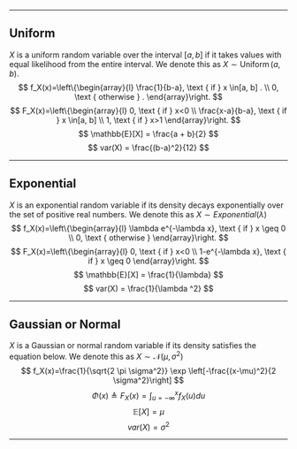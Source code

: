 ___
## Uniform 
$X$ is a uniform random variable over the interval $[a, b]$ if it takes values with equal likelihood from the entire interval. We denote this as $X \sim \operatorname{Uniform}(a, b)$.
$$
f_X(x)=\left\{\begin{array}{l}
\frac{1}{b-a}, \text { if } x \in[a, b] . \\
0, \text { otherwise } .
\end{array}\right.
$$
$$
F_X(x)=\left\{\begin{array}{l}
0, \text { if } x<0 \\
\frac{x-a}{b-a}, \text { if } x \in[a, b] \\
1, \text { if } x>1
\end{array}\right.
$$
$$
\mathbb{E}[X] = \frac{a + b}{2}
$$
$$
var(X) = \frac{(b-a)^2}{12}
$$
___
## Exponential
$X$ is an exponential random variable if its density decays exponentially over the set of positive real numbers. We denote this as $X \sim Exponential(\lambda)$
$$
f_X(x)=\left\{\begin{array}{l}
\lambda e^{-\lambda x}, \text { if } x \geq 0 \\
0, \text { otherwise }
\end{array}\right.
$$
$$
F_X(x)=\left\{\begin{array}{l}
0, \text { if } x<0 \\
1-e^{-\lambda x}, \text { if } x \geq 0
\end{array}\right.
$$
$$
\mathbb{E}[X] = \frac{1}{\lambda}
$$
$$
var(X) = \frac{1}{\lambda ^2}
$$
___
## Gaussian or Normal
$X$ is a Gaussian or normal random variable if its density satisfies the equation below. We denote this as $X \sim \mathcal{N}\left(\mu, \sigma^2\right)$
$$
f_X(x)=\frac{1}{\sqrt{2 \pi \sigma^2}} \exp \left[-\frac{(x-\mu)^2}{2 \sigma^2}\right]
$$
$$
\Phi(x) \triangleq F_X(x)=\int_{u=-\infty}^x f_X(u) d u
$$
$$
\mathbb{E}[X] = \mu
$$
$$
var(X) = \sigma ^2
$$
___
